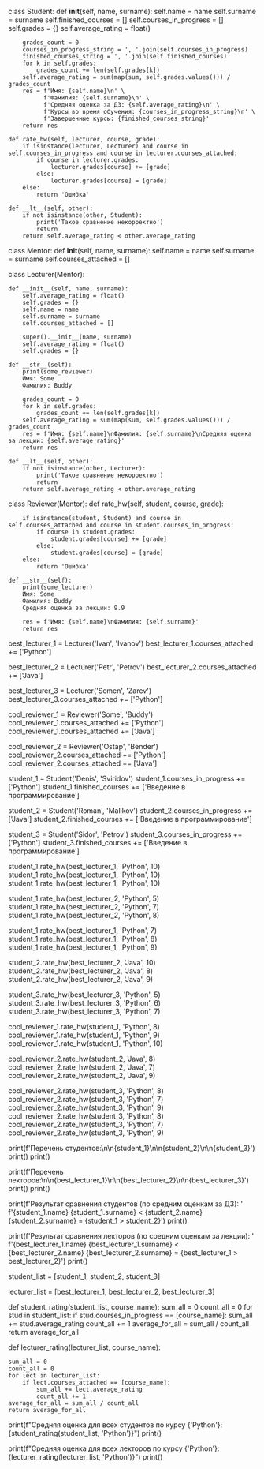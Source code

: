class Student:
    def __init__(self, name, surname):
        self.name = name
        self.surname = surname
        self.finished_courses = []
        self.courses_in_progress = []
        self.grades = {}
        self.average_rating = float()

        grades_count = 0
        courses_in_progress_string = ', '.join(self.courses_in_progress)
        finished_courses_string = ', '.join(self.finished_courses)
        for k in self.grades:
            grades_count += len(self.grades[k])
        self.average_rating = sum(map(sum, self.grades.values())) / grades_count
        res = f'Имя: {self.name}\n' \
              f'Фамилия: {self.surname}\n' \
              f'Средняя оценка за ДЗ: {self.average_rating}\n' \
              f'Курсы во время обучения: {courses_in_progress_string}\n' \
              f'Завершенные курсы: {finished_courses_string}'
        return res

    def rate_hw(self, lecturer, course, grade):
        if isinstance(lecturer, Lecturer) and course in self.courses_in_progress and course in lecturer.courses_attached:
            if course in lecturer.grades:
                lecturer.grades[course] += [grade]
            else:
                lecturer.grades[course] = [grade]
        else:
            return 'Ошибка'

    def __lt__(self, other):
        if not isinstance(other, Student):
            print('Такое сравнение некорректно')
            return
        return self.average_rating < other.average_rating

class Mentor:
    def __init__(self, name, surname):
        self.name = name
        self.surname = surname
        self.courses_attached = []

class Lecturer(Mentor):

    def __init__(self, name, surname):
        self.average_rating = float()
        self.grades = {}
        self.name = name
        self.surname = surname
        self.courses_attached = []

        super().__init__(name, surname)
        self.average_rating = float()
        self.grades = {}

    def __str__(self):
        print(some_reviewer)
        Имя: Some
        Фамилия: Buddy
        
        grades_count = 0
        for k in self.grades:
            grades_count += len(self.grades[k])
        self.average_rating = sum(map(sum, self.grades.values())) / grades_count
        res = f'Имя: {self.name}\nФамилия: {self.surname}\nСредняя оценка за лекции: {self.average_rating}'
        return res

    def __lt__(self, other):
        if not isinstance(other, Lecturer):
            print('Такое сравнение некорректно')
            return
        return self.average_rating < other.average_rating

class Reviewer(Mentor):
    def rate_hw(self, student, course, grade):

        if isinstance(student, Student) and course in self.courses_attached and course in student.courses_in_progress:
            if course in student.grades:
                student.grades[course] += [grade]
            else:
                student.grades[course] = [grade]
        else:
            return 'Ошибка'

    def __str__(self):
        print(some_lecturer)
        Имя: Some
        Фамилия: Buddy
        Средняя оценка за лекции: 9.9

        res = f'Имя: {self.name}\nФамилия: {self.surname}'
        return res

best_lecturer_1 = Lecturer('Ivan', 'Ivanov')
best_lecturer_1.courses_attached += ['Python']

best_lecturer_2 = Lecturer('Petr', 'Petrov')
best_lecturer_2.courses_attached += ['Java']

best_lecturer_3 = Lecturer('Semen', 'Zarev')
best_lecturer_3.courses_attached += ['Python']

cool_reviewer_1 = Reviewer('Some', 'Buddy')
cool_reviewer_1.courses_attached += ['Python']
cool_reviewer_1.courses_attached += ['Java']

cool_reviewer_2 = Reviewer('Ostap', 'Bender')
cool_reviewer_2.courses_attached += ['Python']
cool_reviewer_2.courses_attached += ['Java']

student_1 = Student('Denis', 'Sviridov')
student_1.courses_in_progress += ['Python']
student_1.finished_courses += ['Введение в программирование']

student_2 = Student('Roman', 'Malikov')
student_2.courses_in_progress += ['Java']
student_2.finished_courses += ['Введение в программирование']

student_3 = Student('Sidor', 'Petrov')
student_3.courses_in_progress += ['Python']
student_3.finished_courses += ['Введение в программирование']

student_1.rate_hw(best_lecturer_1, 'Python', 10)
student_1.rate_hw(best_lecturer_1, 'Python', 10)
student_1.rate_hw(best_lecturer_1, 'Python', 10)

student_1.rate_hw(best_lecturer_2, 'Python', 5)
student_1.rate_hw(best_lecturer_2, 'Python', 7)
student_1.rate_hw(best_lecturer_2, 'Python', 8)

student_1.rate_hw(best_lecturer_1, 'Python', 7)
student_1.rate_hw(best_lecturer_1, 'Python', 8)
student_1.rate_hw(best_lecturer_1, 'Python', 9)

student_2.rate_hw(best_lecturer_2, 'Java', 10)
student_2.rate_hw(best_lecturer_2, 'Java', 8)
student_2.rate_hw(best_lecturer_2, 'Java', 9)

student_3.rate_hw(best_lecturer_3, 'Python', 5)
student_3.rate_hw(best_lecturer_3, 'Python', 6)
student_3.rate_hw(best_lecturer_3, 'Python', 7)

cool_reviewer_1.rate_hw(student_1, 'Python', 8)
cool_reviewer_1.rate_hw(student_1, 'Python', 9)
cool_reviewer_1.rate_hw(student_1, 'Python', 10)

cool_reviewer_2.rate_hw(student_2, 'Java', 8)
cool_reviewer_2.rate_hw(student_2, 'Java', 7)
cool_reviewer_2.rate_hw(student_2, 'Java', 9)

cool_reviewer_2.rate_hw(student_3, 'Python', 8)
cool_reviewer_2.rate_hw(student_3, 'Python', 7)
cool_reviewer_2.rate_hw(student_3, 'Python', 9)
cool_reviewer_2.rate_hw(student_3, 'Python', 8)
cool_reviewer_2.rate_hw(student_3, 'Python', 7)
cool_reviewer_2.rate_hw(student_3, 'Python', 9)


print(f'Перечень студентов:\n\n{student_1}\n\n{student_2}\n\n{student_3}')
print()
print()

print(f'Перечень лекторов:\n\n{best_lecturer_1}\n\n{best_lecturer_2}\n\n{best_lecturer_3}')
print()
print()

print(f'Результат сравнения студентов (по средним оценкам за ДЗ): '
      f'{student_1.name} {student_1.surname} < {student_2.name} {student_2.surname} = {student_1 > student_2}')
print()

print(f'Результат сравнения лекторов (по средним оценкам за лекции): '
      f'{best_lecturer_1.name} {best_lecturer_1.surname} < {best_lecturer_2.name} {best_lecturer_2.surname} = {best_lecturer_1 > best_lecturer_2}')
print()

student_list = [student_1, student_2, student_3]

lecturer_list = [best_lecturer_1, best_lecturer_2, best_lecturer_3]

def student_rating(student_list, course_name):
    sum_all = 0
    count_all = 0
    for stud in student_list:
       if stud.courses_in_progress == [course_name]:
            sum_all += stud.average_rating
            count_all += 1
    average_for_all = sum_all / count_all
    return average_for_all

def lecturer_rating(lecturer_list, course_name):

    sum_all = 0
    count_all = 0
    for lect in lecturer_list:
        if lect.courses_attached == [course_name]:
            sum_all += lect.average_rating
            count_all += 1
    average_for_all = sum_all / count_all
    return average_for_all

print(f"Средняя оценка для всех студентов по курсу {'Python'}: {student_rating(student_list, 'Python')}")
print()

print(f"Средняя оценка для всех лекторов по курсу {'Python'}: {lecturer_rating(lecturer_list, 'Python')}")
print()